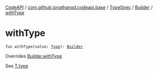 [CodeAPI](../../../index.md) / [com.github.jonathanxd.codeapi.base](../../index.md) / [TypeSpec](../index.md) / [Builder](index.md) / [withType](.)

# withType

`fun withType(value: `[`Type`](http://docs.oracle.com/javase/6/docs/api/java/lang/reflect/Type.html)`): `[`Builder`](index.md)

Overrides [Builder.withType](../../-typed/-builder/with-type.md)

See [T.type](#)


